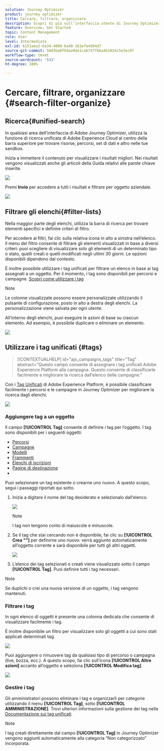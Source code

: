 ```yaml
---
solution: Journey Optimizer
product: journey optimizer
title: Cercare, filtrare, organizzare
description: Scopri di più sull’interfaccia utente di Journey Optimizer
feature: Overview, Get Started
topic: Content Management
role: User
level: Intermediate
exl-id: 6151aea2-6a34-4000-ba48-161efe4d94d7
source-git-commit: 50d3be8fb8ae04e1cab747f6ba4b1024c5e3ec97
workflow-type: tm+mt
source-wordcount: '533'
ht-degree: 100%

---
```


# Cercare, filtrare, organizzare {#search-filter-organize}

## Ricerca{#unified-search}

In qualsiasi area dell’interfaccia di Adobe Journey Optimizer, utilizza la funzione di ricerca unificata di Adobe Experience Cloud al centro della barra superiore per trovare risorse, percorsi, set di dati e altro nelle tue sandbox.

Inizia a immettere il contenuto per visualizzare i risultati migliori. Nei risultati vengono visualizzati anche gli articoli della Guida relativi alle parole chiave inserite.

![](assets/unified-search.png)

Premi **Invio** per accedere a tutti i risultati e filtrare per oggetto aziendale.

![](assets/search-and-filter.png)

## Filtrare gli elenchi{#filter-lists}

Nella maggior parte degli elenchi, utilizza la barra di ricerca per trovare elementi specifici e definire criteri di filtro.

Per accedere ai filtri, fai clic sulla relativa icona in alto a sinistra nell’elenco. Il menu del filtro consente di filtrare gli elementi visualizzati in base a diversi criteri: puoi scegliere di visualizzare solo gli elementi di un determinato tipo o stato, quelli creati o quelli modificati negli ultimi 30 giorni. Le opzioni disponibili dipendono dal contesto.

È inoltre possibile utilizzare i tag unificati per filtrare un elenco in base ai tag assegnati a un oggetto. Per il momento, i tag sono disponibili per percorsi e campagne. [Scopri come utilizzare i tag](#tags)

>[!NOTE]
>
>Le colonne visualizzate possono essere personalizzate utilizzando il pulsante di configurazione, posto in alto a destra degli elenchi. La personalizzazione viene salvata per ogni utente.

All’interno degli elenchi, puoi eseguire le azioni di base su ciascun elemento. Ad esempio, è possibile duplicare o eliminare un elemento.

![](assets/journey4.png)

## Utilizzare i tag unificati {#tags}

>[!CONTEXTUALHELP]
>id="ajo_campaigns_tags"
>title="Tag"
>abstract="Questo campo consente di assegnare i tag unificati Adobe Experience Platform alla campagna. Questo consente di classificarle facilmente e migliorare la ricerca dall’elenco delle campagne."

Con i [Tag Unificati](https://experienceleague.adobe.com/docs/experience-platform/administrative-tags/overview.html?lang=it) di Adobe Experience Platform, è possibile classificare facilmente i percorsi e le campagne in Journey Optimizer per migliorare la ricerca dagli elenchi.

![](../rn/assets/do-not-localize/campaigns-tag.gif)


### Aggiungere tag a un oggetto

Il campo **[!UICONTROL Tag]** consente di definire i tag per l’oggetto. I tag sono disponibili per i seguenti oggetti:

* [Percorsi](../building-journeys/journey-gs.md#change-properties)
* [Campagne](../campaigns/create-campaign.md#create)
* [Modelli](../content-management/content-templates.md)
* [Frammenti](../content-management/fragments.md)
* [Elenchi di iscrizioni](../landing-pages/subscription-list.md)
* [Pagine di destinazione](../landing-pages/create-lp.md)
* 

Puoi selezionare un tag esistente o crearne uno nuovo. A questo scopo, segui i passaggi riportati qui sotto.

1. Inizia a digitare il nome del tag desiderato e selezionalo dall’elenco.

   ![](assets/tags1.png)

   >[!NOTE]
   >
   > I tag non tengono conto di maiuscole e minuscole.

1. Se il tag che stai cercando non è disponibile, fai clic su **[!UICONTROL Crea &quot;&quot;]** per definirne uno nuovo: verrà aggiunto automaticamente all’oggetto corrente e sarà disponibile per tutti gli altri oggetti.

   ![](assets/tags4.png)

1. L’elenco dei tag selezionati o creati viene visualizzato sotto il campo **[!UICONTROL Tag]**. Puoi definire tutti i tag necessari.

>[!NOTE]
> 
> Se duplichi o crei una nuova versione di un oggetto, i tag vengono mantenuti.

### Filtrare i tag

In ogni elenco di oggetti è presente una colonna dedicata che consente di visualizzare facilmente i tag.

È inoltre disponibile un filtro per visualizzare solo gli oggetti a cui sono stati applicati determinati tag.

![](assets/tags2.png)

Puoi aggiungere o rimuovere tag da qualsiasi tipo di percorso o campagna (live, bozza, ecc.). A questo scopo, fai clic sull’icona **[!UICONTROL Altre azioni]** accanto all’oggetto e seleziona **[!UICONTROL Modifica tag]**.

![](assets/tags3.png)

### Gestire i tag

Gli amministratori possono eliminare i tag e organizzarli per categorie utilizzando il menu **[!UICONTROL Tag]**, sotto **[!UICONTROL AMMINISTRAZIONE]**. Trovi ulteriori informazioni sulla gestione dei tag nella [Documentazione sui tag unificati](https://experienceleague.adobe.com/docs/experience-platform/administrative-tags/ui/managing-tags.html?lang=it).

>[!NOTE]
>
> I tag creati direttamente dal campo **[!UICONTROL Tag]** in Journey Optimizer vengono aggiunti automaticamente alla categoria “Non categorizzato” incorporata.
